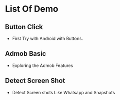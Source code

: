 # List Of Demo #

## Button Click ##
- First Try with Android with Buttons.

## Admob Basic ##
- Exploring the Admob Features

## Detect Screen Shot ##
- Detect Screen shots Like Whatsapp and Snapshots
